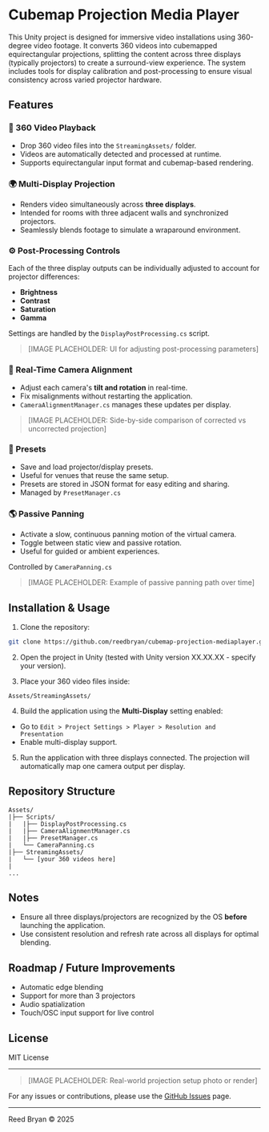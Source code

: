 # Cubemap Projection Media Player

This Unity project is designed for immersive video installations using 360-degree video footage. It converts 360 videos into cubemapped equirectangular projections, splitting the content across three displays (typically projectors) to create a surround-view experience. The system includes tools for display calibration and post-processing to ensure visual consistency across varied projector hardware.

## Features

### 🎥 360 Video Playback

* Drop 360 video files into the `StreamingAssets/` folder.
* Videos are automatically detected and processed at runtime.
* Supports equirectangular input format and cubemap-based rendering.

### 🌍 Multi-Display Projection

* Renders video simultaneously across **three displays**.
* Intended for rooms with three adjacent walls and synchronized projectors.
* Seamlessly blends footage to simulate a wraparound environment.

### ⚙️ Post-Processing Controls

Each of the three display outputs can be individually adjusted to account for projector differences:

* **Brightness**
* **Contrast**
* **Saturation**
* **Gamma**

Settings are handled by the `DisplayPostProcessing.cs` script.

> \[IMAGE PLACEHOLDER: UI for adjusting post-processing parameters]

### 🔄 Real-Time Camera Alignment

* Adjust each camera's **tilt and rotation** in real-time.
* Fix misalignments without restarting the application.
* `CameraAlignmentManager.cs` manages these updates per display.

> \[IMAGE PLACEHOLDER: Side-by-side comparison of corrected vs uncorrected projection]

### 🔖 Presets

* Save and load projector/display presets.
* Useful for venues that reuse the same setup.
* Presets are stored in JSON format for easy editing and sharing.
* Managed by `PresetManager.cs`

### 🌎 Passive Panning

* Activate a slow, continuous panning motion of the virtual camera.
* Toggle between static view and passive rotation.
* Useful for guided or ambient experiences.

Controlled by `CameraPanning.cs`

> \[IMAGE PLACEHOLDER: Example of passive panning path over time]

## Installation & Usage

1. Clone the repository:

```bash
git clone https://github.com/reedbryan/cubemap-projection-mediaplayer.git
```

2. Open the project in Unity (tested with Unity version XX.XX.XX - specify your version).

3. Place your 360 video files inside:

```
Assets/StreamingAssets/
```

4. Build the application using the **Multi-Display** setting enabled:

* Go to `Edit > Project Settings > Player > Resolution and Presentation`
* Enable multi-display support.

5. Run the application with three displays connected. The projection will automatically map one camera output per display.

## Repository Structure

```
Assets/
|├── Scripts/
|   |├── DisplayPostProcessing.cs
|   |├── CameraAlignmentManager.cs
|   |├── PresetManager.cs
|   └── CameraPanning.cs
|├── StreamingAssets/
|   └── [your 360 videos here]
|
...
```

## Notes

* Ensure all three displays/projectors are recognized by the OS **before** launching the application.
* Use consistent resolution and refresh rate across all displays for optimal blending.

## Roadmap / Future Improvements

* Automatic edge blending
* Support for more than 3 projectors
* Audio spatialization
* Touch/OSC input support for live control

## License

MIT License

---

> \[IMAGE PLACEHOLDER: Real-world projection setup photo or render]

For any issues or contributions, please use the [GitHub Issues](https://github.com/reedbryan/cubemap-projection-mediaplayer/issues) page.

---

Reed Bryan © 2025
